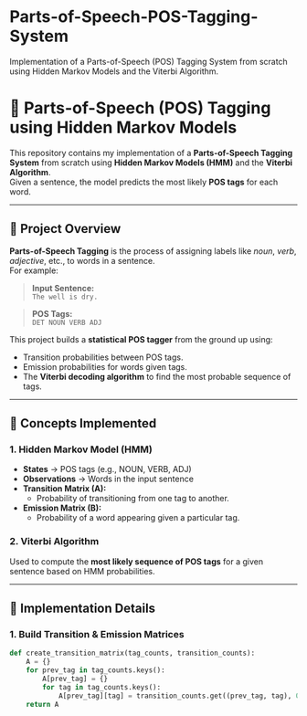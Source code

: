 # Parts-of-Speech-POS-Tagging-System
Implementation of a Parts-of-Speech (POS) Tagging System from scratch using Hidden Markov Models and the Viterbi Algorithm.
# 📝 Parts-of-Speech (POS) Tagging using Hidden Markov Models

This repository contains my implementation of a **Parts-of-Speech Tagging System** from scratch using **Hidden Markov Models (HMM)** and the **Viterbi Algorithm**.  
Given a sentence, the model predicts the most likely **POS tags** for each word.

---

## 🚀 Project Overview

**Parts-of-Speech Tagging** is the process of assigning labels like *noun*, *verb*, *adjective*, etc., to words in a sentence.  
For example:

> **Input Sentence:**  
`The well is dry.`  

> **POS Tags:**  
`DET NOUN VERB ADJ`

This project builds a **statistical POS tagger** from the ground up using:

- Transition probabilities between POS tags.
- Emission probabilities for words given tags.
- The **Viterbi decoding algorithm** to find the most probable sequence of tags.

---

## 🧠 Concepts Implemented

### **1. Hidden Markov Model (HMM)**
- **States** → POS tags (e.g., NOUN, VERB, ADJ)
- **Observations** → Words in the input sentence
- **Transition Matrix (A):**  
  - Probability of transitioning from one tag to another.
- **Emission Matrix (B):**  
  - Probability of a word appearing given a particular tag.

### **2. Viterbi Algorithm**
Used to compute the **most likely sequence of POS tags** for a given sentence based on HMM probabilities.

---

## 📌 Implementation Details

### **1. Build Transition & Emission Matrices**

```python
def create_transition_matrix(tag_counts, transition_counts):
    A = {}
    for prev_tag in tag_counts.keys():
        A[prev_tag] = {}
        for tag in tag_counts.keys():
            A[prev_tag][tag] = transition_counts.get((prev_tag, tag), 0) / tag_counts[prev_tag]
    return A
